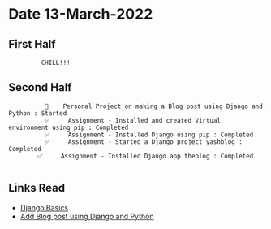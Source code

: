 
# Date 13-March-2022

## First Half
```
         CHILL!!!

```
## Second Half
```
          🔄    Personal Project on making a Blog post using Django and Python : Started
          ✅     Assignment - Installed and created Virtual environment using pip : Completed
          ✅     Assignment - Installed Django using pip : Completed
          ✅     Assignment - Started a Django project yashblog : Completed
   	    ✅     Assignment - Installed Django app theblog : Completed


```
## Links Read
- [Django Basics](https://www.geeksforgeeks.org/django-basics/)
- [Add Blog post using Django and Python](https://www.youtube.com/watch?v=CnaB4Nb0-R8)